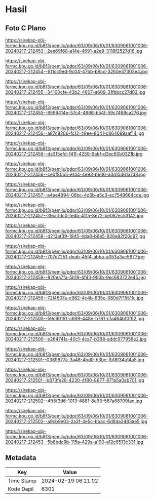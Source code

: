 # Hasil

## Foto C Plano

https://sirekap-obj-formc.kpu.go.id/b8f3/pemilu/pdpr/63/09/06/10/01/6309061001006-20240217-212453--2ee69f68-a14e-4691-a2e9-3118f2527d16.jpg

https://sirekap-obj-formc.kpu.go.id/b8f3/pemilu/pdpr/63/09/06/10/01/6309061001006-20240217-212454--611cc9ed-9c04-47bb-b9cd-3260e37303e4.jpg

https://sirekap-obj-formc.kpu.go.id/b8f3/pemilu/pdpr/63/09/06/10/01/6309061001006-20240217-212455--34100cfe-43b2-4607-a609-31fbbcc27d03.jpg

https://sirekap-obj-formc.kpu.go.id/b8f3/pemilu/pdpr/63/09/06/10/01/6309061001006-20240217-212455--8599414e-57c4-4966-b54f-59c7468ca276.jpg

https://sirekap-obj-formc.kpu.go.id/b8f3/pemilu/pdpr/63/09/06/10/01/6309061001006-20240217-212456--a87c8206-fc12-48ee-8041-c864699aaf14.jpg

https://sirekap-obj-formc.kpu.go.id/b8f3/pemilu/pdpr/63/09/06/10/01/6309061001006-20240217-212456--da315efd-141f-4259-9abf-d3ec60b0321b.jpg

https://sirekap-obj-formc.kpu.go.id/b8f3/pemilu/pdpr/63/09/06/10/01/6309061001006-20240217-212456--ce0f80b5-e144-4e93-b606-a3d15461a7d8.jpg

https://sirekap-obj-formc.kpu.go.id/b8f3/pemilu/pdpr/63/09/06/10/01/6309061001006-20240217-212457--a4ee4994-06bc-4d5b-a5c3-ec7549664cde.jpg

https://sirekap-obj-formc.kpu.go.id/b8f3/pemilu/pdpr/63/09/06/10/01/6309061001006-20240217-212457--39cc1dc0-fedb-4115-8e72-be067ec53142.jpg

https://sirekap-obj-formc.kpu.go.id/b8f3/pemilu/pdpr/63/09/06/10/01/6309061001006-20240217-212458--d213af39-1945-4da8-b6e5-926e82f20c97.jpg

https://sirekap-obj-formc.kpu.go.id/b8f3/pemilu/pdpr/63/09/06/10/01/6309061001006-20240217-212458--707d7251-deab-45f4-abba-a053a3ac5877.jpg

https://sirekap-obj-formc.kpu.go.id/b8f3/pemilu/pdpr/63/09/06/10/01/6309061001006-20240217-212459--820ea7fa-5b19-4f43-993b-9ec683722e45.jpg

https://sirekap-obj-formc.kpu.go.id/b8f3/pemilu/pdpr/63/09/06/10/01/6309061001006-20240217-212459--72f4507a-c982-4c4b-835e-080d7f1551fc.jpg

https://sirekap-obj-formc.kpu.go.id/b8f3/pemilu/pdpr/63/09/06/10/01/6309061001006-20240217-212500--59c60191-c699-448e-b761-cfa464bf0f62.jpg

https://sirekap-obj-formc.kpu.go.id/b8f3/pemilu/pdpr/63/09/06/10/01/6309061001006-20240217-212500--e264741a-40c1-4ca7-b368-addc977956e2.jpg

https://sirekap-obj-formc.kpu.go.id/b8f3/pemilu/pdpr/63/09/06/10/01/6309061001006-20240217-212501--0389677a-3a48-4bd0-b3be-fb18f34a14a5.jpg

https://sirekap-obj-formc.kpu.go.id/b8f3/pemilu/pdpr/63/09/06/10/01/6309061001006-20240217-212501--b873fe28-4230-4f80-8677-671a5a0ab701.jpg

https://sirekap-obj-formc.kpu.go.id/b8f3/pemilu/pdpr/63/09/06/10/01/6309061001006-20240217-212502--4ff5f3d6-1013-4881-8e93-587a68709fac.jpg

https://sirekap-obj-formc.kpu.go.id/b8f3/pemilu/pdpr/63/09/06/10/01/6309061001006-20240217-212502--a9cb9e03-2a3f-4e5c-bbac-6d8da3483ae5.jpg

https://sirekap-obj-formc.kpu.go.id/b8f3/pemilu/pdpr/63/09/06/10/01/6309061001006-20240217-212453--5b8bdc9b-115a-429a-a190-a12c6513c331.jpg


## Metadata

| Key        | Value               |
| ---------- | ------------------- |
| Time Stamp | 2024-02-19 06:21:02 |
| Kode Dapil | 6301                |



